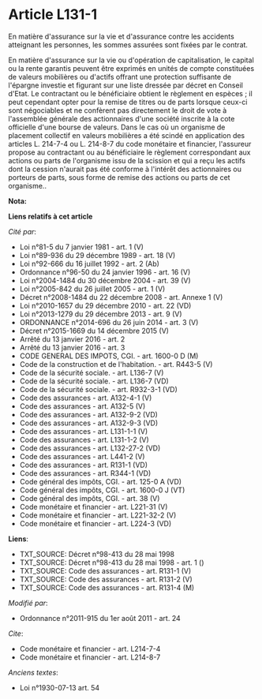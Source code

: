 # Article L131-1

En matière d'assurance sur la vie et d'assurance contre les accidents atteignant les personnes, les sommes assurées sont
fixées par le contrat. 

En matière d'assurance sur la vie ou d'opération de capitalisation, le capital ou la rente garantis peuvent être exprimés en
unités de compte constituées de valeurs mobilières ou d'actifs offrant une protection suffisante de l'épargne investie et
figurant sur une liste dressée par décret en Conseil d'Etat. Le contractant ou le bénéficiaire obtient le règlement en
espèces ; il peut cependant opter pour la remise de titres ou de parts lorsque ceux-ci sont négociables et ne confèrent pas
directement le droit de vote à l'assemblée générale des actionnaires d'une société inscrite à la cote officielle d'une bourse
de valeurs. Dans le cas où un organisme de placement collectif en valeurs mobilières a été scindé en application des articles
L. 214-7-4 ou L. 214-8-7 du code monétaire et financier, l'assureur propose au contractant ou au bénéficiaire le règlement
correspondant aux actions ou parts de l'organisme issu de la scission et qui a reçu les actifs dont la cession n'aurait pas
été conforme à l'intérêt des actionnaires ou porteurs de parts, sous forme de remise des actions ou parts de cet organisme..

**Nota:**



**Liens relatifs à cet article**

_Cité par_:

  - Loi n°81-5 du 7 janvier 1981 - art. 1 (V)
  - Loi n°89-936 du 29 décembre 1989 - art. 18 (V)
  - Loi n°92-666 du 16 juillet 1992 - art. 2 (Ab)
  - Ordonnance n°96-50 du 24 janvier 1996 - art. 16 (V)
  - Loi n°2004-1484 du 30 décembre 2004 - art. 39 (V)
  - Loi n°2005-842 du 26 juillet 2005 - art. 1 (V)
  - Décret n°2008-1484 du 22 décembre 2008 - art. Annexe 1 (V)
  - Loi n°2010-1657 du 29 décembre 2010 - art. 22 (VD)
  - Loi n°2013-1279 du 29 décembre 2013 - art. 9 (V)
  - ORDONNANCE n°2014-696 du 26 juin 2014 - art. 3 (V)
  - Décret n°2015-1669 du 14 décembre 2015 (V)
  - Arrêté du 13 janvier 2016 - art. 2
  - Arrêté du 13 janvier 2016 - art. 3
  - CODE GENERAL DES IMPOTS, CGI. - art. 1600-0 D (M)
  - Code de la construction et de l'habitation. - art. R443-5 (V)
  - Code de la sécurité sociale. - art. L136-7 (V)
  - Code de la sécurité sociale. - art. L136-7 (VD)
  - Code de la sécurité sociale. - art. R932-3-1 (VD)
  - Code des assurances - art. A132-4-1 (V)
  - Code des assurances - art. A132-5 (V)
  - Code des assurances - art. A132-9-2 (VD)
  - Code des assurances - art. A132-9-3 (VD)
  - Code des assurances - art. L131-1-1 (V)
  - Code des assurances - art. L131-1-2 (V)
  - Code des assurances - art. L132-27-2 (VD)
  - Code des assurances - art. L441-2 (V)
  - Code des assurances - art. R131-1 (VD)
  - Code des assurances - art. R344-1 (VD)
  - Code général des impôts, CGI. - art. 125-0 A (VD)
  - Code général des impôts, CGI. - art. 1600-0 J (VT)
  - Code général des impôts, CGI. - art. 38 (V)
  - Code monétaire et financier - art. L221-31 (V)
  - Code monétaire et financier - art. L221-32-2 (V)
  - Code monétaire et financier - art. L224-3 (VD)

**Liens**:

  - TXT_SOURCE: Décret n°98-413 du 28 mai 1998
  - TXT_SOURCE: Décret n°98-413 du 28 mai 1998 - art. 1 ()
  - TXT_SOURCE: Code des assurances - art. R131-1 (V)
  - TXT_SOURCE: Code des assurances - art. R131-2 (V)
  - TXT_SOURCE: Code des assurances - art. R131-4 (M)

_Modifié par_:

  - Ordonnance n°2011-915 du 1er août 2011 - art. 24

_Cite_:

  - Code monétaire et financier - art. L214-7-4
  - Code monétaire et financier - art. L214-8-7

_Anciens textes_:

  - Loi n°1930-07-13 art. 54
